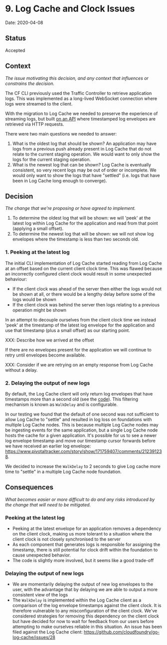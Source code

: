 # 9. Log Cache and Clock Issues

Date: 2020-04-08

## Status

Accepted

## Context

_The issue motivating this decision, and any context that influences or constrains the decision._

The CF CLI previously used the Traffic Controller to retrieve application logs.
This was implemented as a long-lived WebSocket connection where logs were
streamed to the client.

With the migration to Log Cache we needed to preserve the experience of
streaming logs, but built [on an
API](https://github.com/cloudfoundry/log-cache-release/blob/f08a3081c029d133300b1d6cb5ea8ebbd2108874/src/README.md)
where timestamped log envelopes are retrieved via HTTP requests.

There were two main questions we needed to answer:

1. What is the oldest log that should be shown?
   An application may have logs from a previous push already present in Log Cache
   that do not relate to the current staging operation. We would want to only
   show the logs for the current staging operation.
2. What is the newest log that can be shown?
   Log Cache is eventually consistent, so very recent logs may be out of order
   or incomplete. We would only want to show the logs that have "settled" (i.e.
   logs that have been in Log Cache long enough to converge).

## Decision

_The change that we're proposing or have agreed to implement._

1. To determine the oldest log that will be shown: we will 'peek' at the latest log within
   Log Cache for the application and read from that point (applying a small offset).
2. To determine the newest log that will be shown: we will not show log envelopes where the
   timestamp is less than two seconds old.

### 1. Peeking at the latest log

The initial CLI implementation of Log Cache started reading from Log Cache at an
offset based on the current client clock time. This was flawed because an
incorrectly configured client clock would result in some unexpected behaviour:

* If the client clock was ahead of the server then either the logs would not be
  shown at all, or there would be a lengthy delay before some of the logs would
  be shown
* If the client clock was behind the server then logs relating to a previous
  operation might be shown

In an attempt to decouple ourselves from the client clock time we instead 'peek'
at the timestamp of the latest log envelope for the application and use that
timestamp (plus a small offset) as our starting point.

XXX: Describe how we arrived at the offset

If there are no envelopes present for the application we will continue to retry
until envelopes become available.

XXX: Consider if we are retrying on an empty response from Log Cache without a delay.

### 2. Delaying the output of new logs

By default, the Log Cache client will only return log envelopes that have timestamps
more than a second old (see the [code](https://github.com/cloudfoundry/log-cache-release/blob/f08a3081c029d133300b1d6cb5ea8ebbd2108874/src/pkg/client/walk.go#L174-L183)).
This filtering mechanism is known as `WalkDelay` and is configurable.

In our testing we found that the default of one second was not sufficient to allow Log Cache to
"settle" and resulted in log loss on foundations with multiple Log Cache nodes.
This is because multiple Log Cache nodes may be ingesting events for the same
application, but a single Log Cache node hosts the cache for a given
application. It's possible for us to see a newer log envelope timestamp and move
our timestamp cursor forwards before we have received an earlier log envelope:
https://www.pivotaltracker.com/story/show/171759407/comments/212391238.

We decided to increase the `WalkDelay` to 2 seconds to give Log cache more time
to "settle" in a multiple Log Cache node foundation.

## Consequences

_What becomes easier or more difficult to do and any risks introduced by the change that will need to be mitigated._

### Peeking at the latest log

* Peeking at the latest envelope for an application removes a dependency on the
  client clock, making us more tolerant to a situation where the client clock is
  not closely synchronised to the server
* As each component that generates logs is responsible for assigning the
  timestamp, there is still potential for clock drift within the foundation to
  cause unexpected behavior.
* The code is slightly more involved, but it seems like a good trade-off

### Delaying the output of new logs

* We are momentarily delaying the output of new log envelopes to the user, with
  the advantage that by delaying we are able to output a more consistent view of
  the logs
* The `WalkDelay` is implemented within the Log Cache client as a comparison of
  the log envelope timestamps against the client clock. It is therefore
  vulnerable to any misconfiguration of the client clock. We've considered
  strategies for removing this dependency on the client clock but have decided
  for now to wait for feedback from our users before attempting to make ourselves
  reliable in this situation. An issue has been filed against the Log Cache
  client: https://github.com/cloudfoundry/go-log-cache/issues/28
